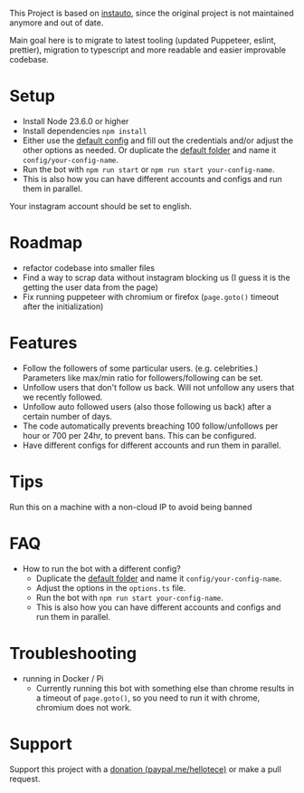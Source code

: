 This Project is based on [instauto](https://github.com/mifi/instauto), since the original project is not maintained anymore and out of date.

Main goal here is to migrate to latest tooling (updated Puppeteer, eslint, prettier), migration to typescript and more readable and easier improvable codebase.

# Setup

- Install Node 23.6.0 or higher
- Install dependencies `npm install`
- Either use the [default config](config/default/options.ts) and fill out the credentials and/or adjust the other options as needed. Or duplicate the [default folder](config/default) and name it `config/your-config-name`.
- Run the bot with `npm run start` or `npm run start your-config-name`.
- This is also how you can have different accounts and configs and run them in parallel.

Your instagram account should be set to english.

# Roadmap

- refactor codebase into smaller files
- Find a way to scrap data without instagram blocking us (I guess it is the getting the user data from the page)
- Fix running puppeteer with chromium or firefox (`page.goto()` timeout after the initialization)

# Features

- Follow the followers of some particular users. (e.g. celebrities.) Parameters like max/min ratio for followers/following can be set.
- Unfollow users that don't follow us back. Will not unfollow any users that we recently followed.
- Unfollow auto followed users (also those following us back) after a certain number of days.
- The code automatically prevents breaching 100 follow/unfollows per hour or 700 per 24hr, to prevent bans. This can be configured.
- Have different configs for different accounts and run them in parallel.

# Tips

Run this on a machine with a non-cloud IP to avoid being banned

# FAQ

- How to run the bot with a different config?
  - Duplicate the [default folder](config/default) and name it `config/your-config-name`.
  - Adjust the options in the `options.ts` file.
  - Run the bot with `npm run start your-config-name`.
  - This is also how you can have different accounts and configs and run them in parallel.

# Troubleshooting

- running in Docker / Pi
  - Currently running this bot with something else than chrome results in a timeout of `page.goto()`, so you need to run it with chrome, chromium does not work.

# Support

Support this project with a [donation (paypal.me/hellotece)](https://paypal.me/hellotece) or make a pull request.
